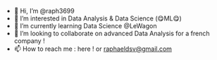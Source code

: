 - 👋 Hi, I’m @raph3699
- 👀 I’m interested in Data Analysis & Data Science (😋ML😋)
- 🌱 I’m currently learning Data Science @LeWagon
- 💞️ I’m looking to collaborate on advanced Data Analysis for a french company !
- 📫 How to reach me : here ! or raphaeldsv@gmail.com

<!---
raph3699/raph3699 is a ✨ special ✨ repository because its `README.md` (this file) appears on your GitHub profile.
You can click the Preview link to take a look at your changes.
--->
